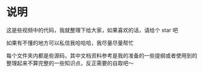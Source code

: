 # 说明

这是些视频中的代码，我就整理下给大家，如果喜欢的话，请给个 star 吧

如果有不懂的地方可以私信我哈哈哈，我尽量尽量帮忙

每个文件夹内都是些源码，其中文档资料参考是我的准备的一些提纲或者使用到的整理起来不算完整的一些知识点，反正需要的自取吧～
